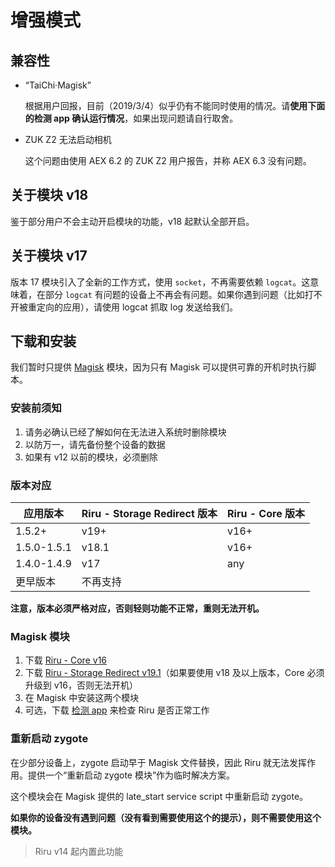 # 增强模式

## 兼容性

* “TaiChi·Magisk”

  根据用户回报，目前（2019/3/4）似乎仍有不能同时使用的情况。请**使用下面的检测 app 确认运行情况**，如果出现问题请自行取舍。

* ZUK Z2 无法启动相机
  
  这个问题由使用 AEX 6.2 的 ZUK Z2 用户报告，并称 AEX 6.3 没有问题。

## 关于模块 v18

鉴于部分用户不会主动开启模块的功能，v18 起默认全部开启。

## 关于模块 v17

版本 17 模块引入了全新的工作方式，使用 `socket`，不再需要依赖 `logcat`。这意味着，在部分 `logcat` 有问题的设备上不再会有问题。如果你遇到问题（比如打不开被重定向的应用），请使用 logcat 抓取 log 发送给我们。

## 下载和安装

我们暂时只提供 [Magisk](https://forum.xda-developers.com/apps/magisk/official-magisk-v7-universal-systemless-t3473445) 模块，因为只有 Magisk 可以提供可靠的开机时执行脚本。

### 安装前须知

1. 请务必确认已经了解如何在无法进入系统时删除模块
2. 以防万一，请先备份整个设备的数据
3. 如果有 v12 以前的模块，必须删除

### 版本对应

| 应用版本    | Riru - Storage Redirect 版本 | Riru - Core 版本 |
| ----------- | ---------------------------- | ---------------- |
| 1.5.2+      | v19+                         | v16+             |
| 1.5.0-1.5.1 | v18.1                        | v16+             |
| 1.4.0-1.4.9 | v17                          | any              |
| 更早版本    | 不再支持                     |                  |

**注意，版本必须严格对应，否则轻则功能不正常，重则无法开机。**

### Magisk 模块

1. 下载 [Riru - Core v16](https://github.com/RikkaApps/Riru/releases/download/v16/magisk-riru-core-v16.zip) 
2. 下载 [Riru - Storage Redirect v19.1](https://github.com/RikkaApps/StorageRedirect-assets/releases/download/assets/magisk-riru-storage-redirect-v19.1.zip)（如果要使用 v18 及以上版本，Core 必须升级到 v16，否则无法开机）
3. 在 Magisk 中安装这两个模块
4. 可选，下载 [检测 app](https://github.com/RikkaApps/Riru/releases/download/v15/app-release.apk) 来检查 Riru 是否正常工作
   
### 重新启动 zygote

在少部分设备上，zygote 启动早于 Magisk 文件替换，因此 Riru 就无法发挥作用。提供一个“重新启动 zygote 模块”作为临时解决方案。

这个模块会在 Magisk 提供的 late_start service script 中重新启动 zygote。

**如果你的设备没有遇到问题（没有看到需要使用这个的提示），则不需要使用这个模块。**

> Riru v14 起内置此功能